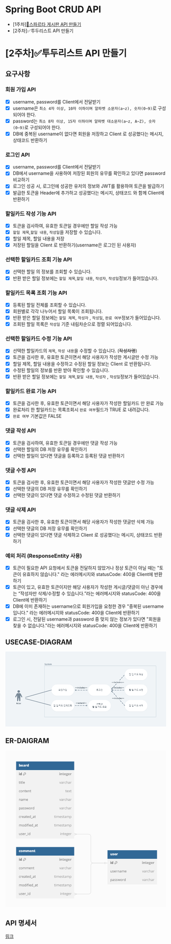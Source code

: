 # Spring Boot CRUD API
- [1주차][📰스파르타 게시판 API 만들기](https://github.com/hwana/sparta-board-project/tree/first-week)
- [2주차]✅투두리스트 API 만들기

# [2주차]✅투두리스트 API 만들기

## 요구사항
### 회원 가입 API
- [x]  username, password를 Client에서 전달받기
- [x]  username은  `최소 4자 이상, 10자 이하이며 알파벳 소문자(a~z), 숫자(0~9)`로 구성되어야 한다.
- [x]  password는  `최소 8자 이상, 15자 이하이며 알파벳 대소문자(a~z, A~Z), 숫자(0~9)`로 구성되어야 한다.
- [x]  DB에 중복된 username이 없다면 회원을 저장하고 Client 로 성공했다는 메시지, 상태코드 반환하기

### 로그인 API
- [x]  username, password를 Client에서 전달받기
- [x]  DB에서 username을 사용하여 저장된 회원의 유무를 확인하고 있다면 password 비교하기
- [x]  로그인 성공 시, 로그인에 성공한 유저의 정보와 JWT를 활용하여 토큰을 발급하기
- [x]  발급한 토큰을 Header에 추가하고 성공했다는 메시지, 상태코드 와 함께 Client에 반환하기

### 할일카드 작성 기능 API
- [x]  토큰을 검사하여, 유효한 토큰일 경우에만 할일 작성 가능
- [x]  `할일 제목`,`할일 내용`, `작성일`을 저장할 수 있습니다.
- [x]  할일 제목, 할일 내용을 저장
- [x]  저장된 할일을 Client 로 반환하기(username은 로그인 된 사용자)

### 선택한 할일카드  조회 기능 API
- [x] 선택한 할일 의 정보를 조회할 수 있습니다.
- [x]  반환 받은 할일 정보에는 `할일 제목`,`할일 내용`, `작성자`, `작성일`정보가 들어있습니다.

### 할일카드 목록 조회 기능 API
- [x]  등록된 할일 전체를 조회할 수 있습니다.
- [x]  회원별로 각각 나누어서 할일 목록이 조회됩니다.
- [x]  반환 받은 할일 정보에는 `할일 제목`, `작성자` , `작성일`, `완료 여부`정보가 들어있습니다.
- [x]  조회된 할일 목록은 `작성일` 기준 내림차순으로 정렬 되어있습니다.

### 선택한  할일카드 수정 기능 API
- [x]  선택한  할일카드의 `제목`, `작성 내용`을 수정할 수 있습니다. (~~작성자명~~)
- [x]  토큰을 검사한 후, 유효한 토큰이면서 해당 사용자가 작성한 게시글만 수정 가능
- [x]  할일 제목, 할일 내용을 수정하고 수정된 할일 정보는 Client 로 반환됩니다.
- [x]  수정된  할일의 정보를 반환 받아 확인할 수 있습니다.
- [x]  반환 받은 할일 정보에는 `할일 제목`,`할일 내용`, `작성자` , `작성일`정보가 들어있습니다.

### 할일카드 완료 기능 API
- [x]  토큰을 검사한 후, 유효한 토큰이면서 해당 사용자가 작성한 할일카드 만 완료 가능
- [x]  완료처리 한 할일카드는 목록조회시 `완료 여부`필드가 TRUE 로 내려갑니다.
- [x]  `완료 여부` 기본값은 FALSE
### 댓글 작성 API
- [x]  토큰을 검사하여, 유효한 토큰일 경우에만 댓글 작성 가능
- [x]  선택한 할일의 DB 저장 유무를 확인하기
- [x]  선택한 할일이 있다면 댓글을 등록하고 등록된 댓글 반환하기
### 댓글 수정 API
- [x]  토큰을 검사한 후, 유효한 토큰이면서 해당 사용자가 작성한 댓글만 수정 가능
- [x]  선택한 댓글의 DB 저장 유무를 확인하기
- [x]  선택한 댓글이 있다면 댓글 수정하고 수정된 댓글 반환하기
### 댓글 삭제 API
- [x]  토큰을 검사한 후, 유효한 토큰이면서 해당 사용자가 작성한 댓글만 삭제 가능
- [x]  선택한 댓글의 DB 저장 유무를 확인하기
- [x]  선택한 댓글이 있다면 댓글 삭제하고 Client 로 성공했다는 메시지, 상태코드 반환하기
### 예외 처리 (ResponseEntity 사용)
- [x]  토큰이 필요한 API 요청에서 토큰을 전달하지 않았거나 정상 토큰이 아닐 때는 "토큰이 유효하지 않습니다." 라는 에러메시지와 statusCode: 400을 Client에 반환하기
- [x]  토큰이 있고, 유효한 토큰이지만 해당 사용자가 작성한 게시글/댓글이 아닌 경우에는 “작성자만 삭제/수정할 수 있습니다.”라는 에러메시지와 statusCode: 400을 Client에 반환하기
- [x]  DB에 이미 존재하는 username으로 회원가입을 요청한 경우 "중복된 username 입니다." 라는 에러메시지와 statusCode: 400을 Client에 반환하기
- [x]  로그인 시, 전달된 username과 password 중 맞지 않는 정보가 있다면 "회원을 찾을 수 없습니다."라는 에러메시지와 statusCode: 400을 Client에 반환하기

## USECASE-DIAGRAM
![사진](usecase-diagram.png)

## ER-DAIGRAM
![사진](er-diagram.png)

## API 명세서
[링크](https://documenter.getpostman.com/view/14625033/2s9YXfbNh2)